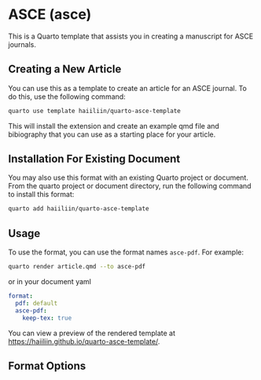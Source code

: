 # ASCE (asce)

This is a Quarto template that assists you in creating a manuscript for ASCE journals.

## Creating a New Article

You can use this as a template to create an article for an ASCE journal. To do this, use the following command:

```bash
quarto use template haiiliin/quarto-asce-template
```

This will install the extension and create an example qmd file and bibiography that you can use as a starting place for your article.

## Installation For Existing Document

You may also use this format with an existing Quarto project or document. From the quarto project or document directory, run the following command to install this format:

```bash
quarto add haiiliin/quarto-asce-template
```

## Usage

To use the format, you can use the format names `asce-pdf`. For example:

```bash
quarto render article.qmd --to asce-pdf
```

or in your document yaml

```yaml
format:
  pdf: default
  asce-pdf:
    keep-tex: true
```

You can view a preview of the rendered template at <https://haiiliin.github.io/quarto-asce-template/>.

## Format Options

